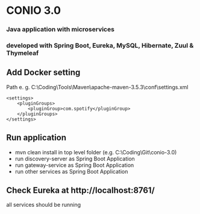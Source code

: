# CONIO 3.0
### Java application with microservices
### developed with Spring Boot, Eureka, MySQL, Hibernate, Zuul & Thymeleaf 

## Add Docker setting
Path e. g.   C:\Coding\Tools\Maven\apache-maven-3.5.3\conf\settings.xml

```
<settings>
    <pluginGroups>
        <pluginGroup>com.spotify</pluginGroup>
    </pluginGroups>
</settings>
```

## Run application
* mvn clean install in top level folder (e.g. C:\Coding\Git\conio-3.0)
* run discovery-server as Spring Boot Application
* run gateway-service as Spring Boot Application
* run other services as Spring Boot Application

## Check Eureka at http://localhost:8761/
all services should be running
